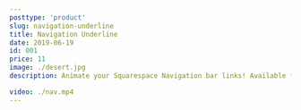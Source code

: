 ```yaml
---
posttype: 'product'
slug: navigation-underline
title: Navigation Underline
date: 2019-06-19
id: 001
price: 11
image: ./desert.jpg
description: Animate your Squarespace Navigation bar links! Available for both Squarespace 7.0 & 7.1 official templates.

video: ./nav.mp4
---
```

